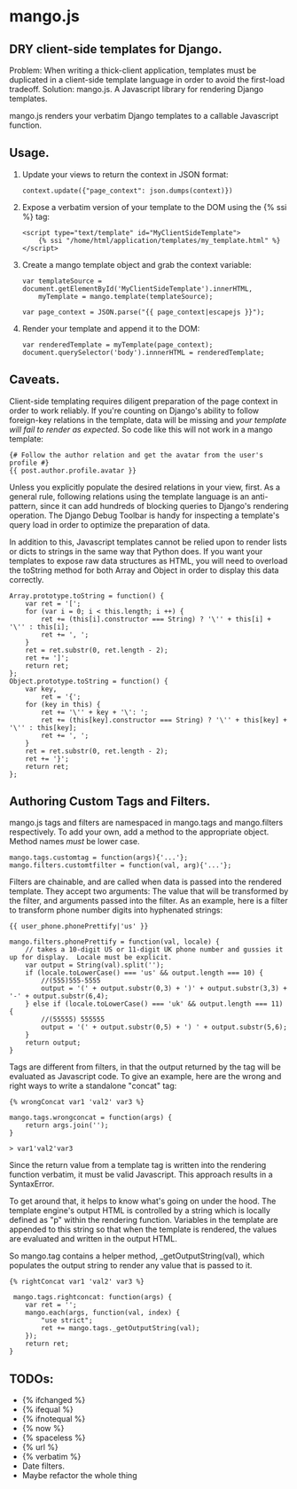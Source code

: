 mango.js
=====
DRY client-side templates for Django.
-------------------------------------

Problem:    When writing a thick-client application, templates must be duplicated in a client-side template language in
order to avoid the first-load tradeoff.
Solution:   mango.js.  A Javascript library for rendering Django templates.

mango.js renders your verbatim Django templates to a callable Javascript function.


Usage.
---------------
1. Update your views to return the context in JSON format:
    ```
    context.update({"page_context": json.dumps(context)})
    ```

2. Expose a verbatim version of your template to the DOM using the {% ssi %} tag:
    ```
    <script type="text/template" id="MyClientSideTemplate">
        {% ssi "/home/html/application/templates/my_template.html" %}
    </script>
    ```

3.  Create a mango template object and grab the context variable:
    ```
    var templateSource = document.getElementById('MyClientSideTemplate').innerHTML,
        myTemplate = mango.template(templateSource);

    var page_context = JSON.parse("{{ page_context|escapejs }}");
    ```
4.  Render your template and append it to the DOM:
    ```
    var renderedTemplate = myTemplate(page_context);
    document.querySelector('body').innnerHTML = renderedTemplate;
    ```

Caveats.
--------
Client-side templating requires diligent preparation of the page context in order to work reliably.  If you're counting
on Django's ability to follow foreign-key relations in the template, data will be missing and *your template will fail
to render as expected*.  So code like this will not work in a mango template:
```
{# Follow the author relation and get the avatar from the user's profile #}
{{ post.author.profile.avatar }}
```

Unless you explicitly populate the desired relations in your view, first.  As a general rule, following relations using
the template language is an anti-pattern, since it can add hundreds of blocking queries to Django's rendering operation.
The Django Debug Toolbar is handy for inspecting a template's query load in order to optimize the preparation of data.

In addition to this, Javascript templates cannot be relied upon to render lists or dicts to strings in the same way that
Python does.  If you want your templates to expose raw data structures as HTML, you will need to overload the toString
method for both Array and Object in order to display this data correctly.
```
Array.prototype.toString = function() {
    var ret = '[';
    for (var i = 0; i < this.length; i ++) {
        ret += (this[i].constructor === String) ? '\'' + this[i] + '\'' : this[i];
        ret += ', ';
    }
    ret = ret.substr(0, ret.length - 2);
    ret += ']';
    return ret;
};
Object.prototype.toString = function() {
    var key,
        ret = '{';
    for (key in this) {
        ret += '\'' + key + '\': ';
        ret += (this[key].constructor === String) ? '\'' + this[key] + '\'' : this[key];
        ret += ', ';
    }
    ret = ret.substr(0, ret.length - 2);
    ret += '}';
    return ret;
};
```


Authoring Custom Tags and Filters.
---------------------------------
mango.js tags and filters are namespaced in mango.tags and mango.filters respectively.  To add your own, add a method
to the appropriate object.  Method names _must_ be lower case.
```
mango.tags.customtag = function(args){'...'};
mango.filters.customtfilter = function(val, arg){'...'};
```

Filters are chainable, and are called when data is passed into the rendered template.  They accept two arguments:
The value that will be transformed by the filter, and arguments passed into the filter.
As an example, here is a filter to transform phone number digits into hyphenated strings:
```
{{ user_phone.phonePrettify|'us' }}

mango.filters.phonePrettify = function(val, locale) {
    // takes a 10-digit US or 11-digit UK phone number and gussies it up for display.  Locale must be explicit.
    var output = String(val).split('');
    if (locale.toLowerCase() === 'us' && output.length === 10) {
        //(555)555-5555
        output = '(' + output.substr(0,3) + ')' + output.substr(3,3) + '-' + output.substr(6,4);
    } else if (locale.toLowerCase() === 'uk' && output.length === 11) {
        //(55555) 555555
        output = '(' + output.substr(0,5) + ') ' + output.substr(5,6);
    }
    return output;
}
```

Tags are different from filters, in that the output returned by the tag will be evaluated as Javascript code.  To give
an example, here are the wrong and right ways to write a standalone "concat" tag:
```
{% wrongConcat var1 'val2' var3 %}

mango.tags.wrongconcat = function(args) {
    return args.join('');
}

> var1'val2'var3
```

Since the return value from a template tag is written into the rendering function verbatim, it must be valid Javascript.
This approach results in a SyntaxError.

To get around that, it helps to know what's going on under the hood.  The template engine's output HTML is controlled
by a string which is locally defined as "p" within the rendering function.  Variables in the template are appended to
this string so that when the template is rendered, the values are evaluated and written in the output HTML.

So mango.tag contains a helper method, _getOutputString(val), which populates the output string to render any value that
is passed to it.
```
{% rightConcat var1 'val2' var3 %}

 mango.tags.rightconcat: function(args) {
    var ret = '';
    mango.each(args, function(val, index) {
        "use strict";
        ret += mango.tags._getOutputString(val);
    });
    return ret;
}
```

TODOs:
------
- {% ifchanged %}
- {% ifequal %}
- {% ifnotequal %}
- {% now %}
- {% spaceless %}
- {% url %}
- {% verbatim %}
- Date filters.
- Maybe refactor the whole thing

